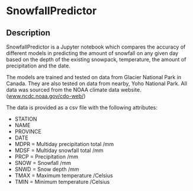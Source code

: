 # SnowfallPredictor

## Description
SnowfallPredictor is a Jupyter notebook which compares the accuracy of different models in predicting the amount of snowfall on any given day based on the depth of the existing snowpack, temperature, the amount of precipitation and the date.

The models are trained and tested on data from Glacier National Park in Canada. They are also tested on data from nearby, Yoho National Park. All data was sourced from the NOAA climate data website. (www.ncdc.noaa.gov/cdo-web/)

The data is provided as a csv file with the following attributes:
* STATION
* NAME
* PROVINCE
* DATE
* MDPR = Multiday precipitation total /mm 
* MDSF = Multiday snowfall total /mm
* PRCP = Precipitation /mm
* SNOW = Snowfall /mm 
* SNWD = Snow depth /mm
* TMAX = Maximum temperature /Celsius 
* TMIN = Minimum temperature /Celsius 
